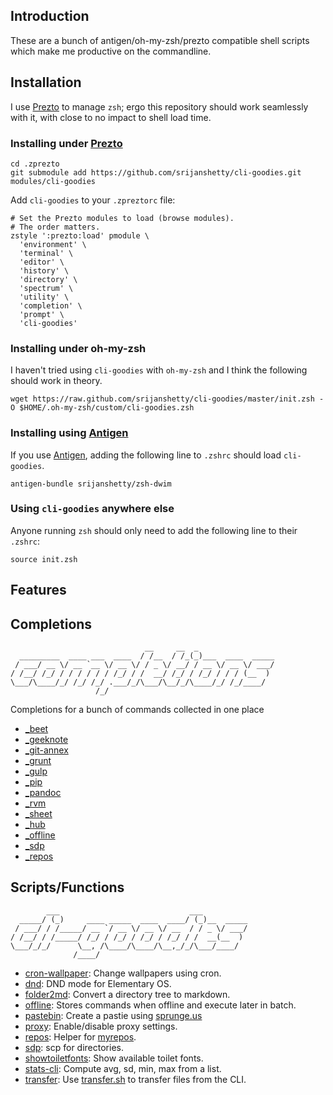 Introduction
------------

These are a bunch of antigen/oh-my-zsh/prezto compatible shell scripts which make me productive on the commandline.

Installation
------------

I use [Prezto](https://github.com/sorin-inoescu/prezto) to manage `zsh`; ergo this repository should work seamlessly with it, with close to no impact to shell load time.

### Installing under [Prezto](https://github.com/sorin-ionescu/prezto)

    cd .zprezto
    git submodule add https://github.com/srijanshetty/cli-goodies.git modules/cli-goodies

Add `cli-goodies` to your `.zpreztorc` file:

    # Set the Prezto modules to load (browse modules).
    # The order matters.
    zstyle ':prezto:load' pmodule \
      'environment' \
      'terminal' \
      'editor' \
      'history' \
      'directory' \
      'spectrum' \
      'utility' \
      'completion' \
      'prompt' \
      'cli-goodies'

### Installing under oh-my-zsh

I haven't tried using `cli-goodies` with `oh-my-zsh` and I think the following should work in theory.

    wget https://raw.github.com/srijanshetty/cli-goodies/master/init.zsh -O $HOME/.oh-my-zsh/custom/cli-goodies.zsh

### Installing using [Antigen](https://github.com/zsh-users/antigen)

If you use [Antigen](https://github.com/zsh-users/antigen), adding the following line to `.zshrc` should load `cli-goodies`.

    antigen-bundle srijanshetty/zsh-dwim

### Using `cli-goodies` anywhere else

Anyone running `zsh` should only need to add the following line to their `.zshrc`:

    source init.zsh

Features
---------

## Completions

```
                              __     __  _
  _________  ____ ___  ____  / /__  / /_(_)___  ____  _____
 / ___/ __ \/ __ `__ \/ __ \/ / _ \/ __/ / __ \/ __ \/ ___/
/ /__/ /_/ / / / / / / /_/ / /  __/ /_/ / /_/ / / / (__  )
\___/\____/_/ /_/ /_/ .___/_/\___/\__/_/\____/_/ /_/____/
                   /_/
```

Completions for a bunch of commands collected in one place

- [_beet](https://github.com/sampsyo/beets/blob/master/extra/_beet)
- [_geeknote](https://github.com/s7anley/zsh-geeknote/master/_geeknote)
- [_git-annex](https://github.com/Schnouki/git-annex-zsh-completion/master/_git-annex)
- [_grunt](https://github.com/gruntjs/grunt-cli/master/completion/zsh)
- [_gulp](https://github.com/srijanshetty/gulp-autocompletion-zsh/master/_gulp)
- [_pip](https://github.com/srijanshetty/zsh-pip-completion/master/_pip)
- [_pandoc](https://github.com/srijanshetty/zsh-pandoc-completion/master/_pandoc)
- [_rvm](https://github.com/rvm/rvm/master/scripts/extras/completion.zsh/_rvm)
- [_sheet](https://github.com/oscardelben/sheet/master/contrib/completion/sheet.zsh)
- [_hub](https://github.com/github/hub/blob/master/etc/hub.zsh_completion)
- [_offline](https://github.com/srijanshetty/offline/blob/master/_offline)
- [_sdp](https://raw.githubusercontent.com/srijanshetty/sdp/master/_sdp)
- [_repos](functions/_repos)

## Scripts/Functions

```
        ___                             ___
  _____/ (_)     ____ _____  ____  ____/ (_)__  _____
 / ___/ / /_____/ __ `/ __ \/ __ \/ __  / / _ \/ ___/
/ /__/ / /_____/ /_/ / /_/ / /_/ / /_/ / /  __(__  )
\___/_/_/      \__, /\____/\____/\__,_/_/\___/____/
              /____/
```

- [cron-wallpaper](https://github.com/srijanshetty/cron-wallpaper): Change wallpapers using cron.
- [dnd](https://github.com/srijanshetty/dnd): DND mode for Elementary OS.
- [folder2md](https://github.com/srijanshetty/folder2md): Convert a directory tree to markdown.
- [offline](https://github.com/srijanshetty/offline): Stores commands when offline and execute later in batch.
- [pastebin](functions/pastebin): Create a pastie using [sprunge.us](http://sprunge.us)
- [proxy](functions/proxy): Enable/disable proxy settings.
- [repos](functions/repos): Helper for [myrepos](myrepos.branchable.com).
- [sdp](https://github.com/srijanshetty/sdp): scp for directories.
- [showtoiletfonts](functions/showtoiletfonts): Show available toilet fonts.
- [stats-cli](https://github.com/srijanshetty/stats-cli): Compute avg, sd, min, max from a list.
- [transfer](http://transfer.sh): Use [transfer.sh](https://transfer.sh) to transfer files from the CLI.
